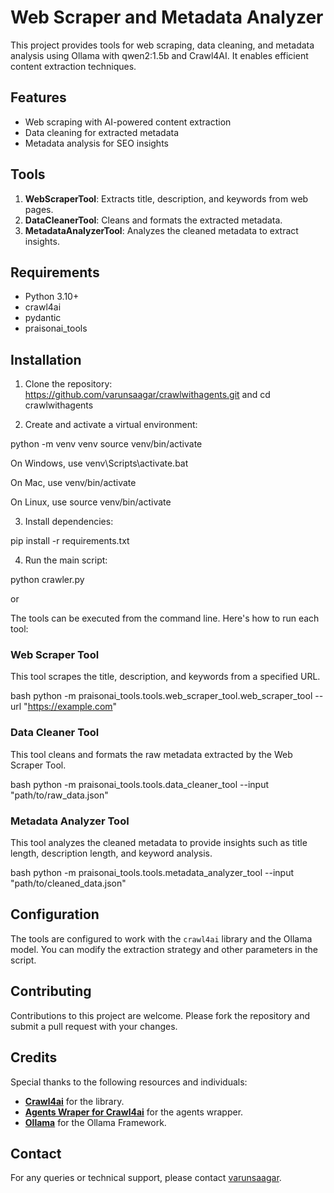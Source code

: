 # Web Scraper and Metadata Analyzer

This project provides tools for web scraping, data cleaning, and metadata analysis using Ollama with qwen2:1.5b and Crawl4AI. It enables efficient content extraction techniques.

## Features

- Web scraping with AI-powered content extraction
- Data cleaning for extracted metadata
- Metadata analysis for SEO insights

## Tools

1. **WebScraperTool**: Extracts title, description, and keywords from web pages.
2. **DataCleanerTool**: Cleans and formats the extracted metadata.
3. **MetadataAnalyzerTool**: Analyzes the cleaned metadata to extract insights.

## Requirements

- Python 3.10+
- crawl4ai
- pydantic
- praisonai_tools

## Installation

1. Clone the repository: https://github.com/varunsaagar/crawlwithagents.git and cd crawlwithagents


2. Create and activate a virtual environment:

python -m venv venv source venv/bin/activate 

On Windows, use venv\Scripts\activate.bat

On Mac, use venv/bin/activate

On Linux, use source venv/bin/activate

3. Install dependencies:

pip install -r requirements.txt

4. Run the main script:

python crawler.py 
 
or

The tools can be executed from the command line. Here's how to run each tool:

### Web Scraper Tool

This tool scrapes the title, description, and keywords from a specified URL.

bash python -m praisonai_tools.tools.web_scraper_tool.web_scraper_tool --url "https://example.com"


### Data Cleaner Tool

This tool cleans and formats the raw metadata extracted by the Web Scraper Tool.

bash python -m praisonai_tools.tools.data_cleaner_tool --input "path/to/raw_data.json"


### Metadata Analyzer Tool

This tool analyzes the cleaned metadata to provide insights such as title length, description length, and keyword analysis.

bash python -m praisonai_tools.tools.metadata_analyzer_tool --input "path/to/cleaned_data.json"


## Configuration

The tools are configured to work with the `crawl4ai` library and the Ollama model. You can modify the extraction strategy and other parameters in the script.

## Contributing

Contributions to this project are welcome. Please fork the repository and submit a pull request with your changes.

## Credits
Special thanks to the following resources and individuals:
- **[Crawl4ai](https://github.com/unclecode/crawl4ai)** for the library.
- **[Agents Wraper for Crawl4ai](https://github.com/MervinPraison/PraisonAI)** for the agents wrapper.
- **[Ollama](https://github.com/ollama/ollama)** for the Ollama Framework.

## Contact

For any queries or technical support, please contact [varunsaagar](mailto:varunsaagar.s@gmail.com).




